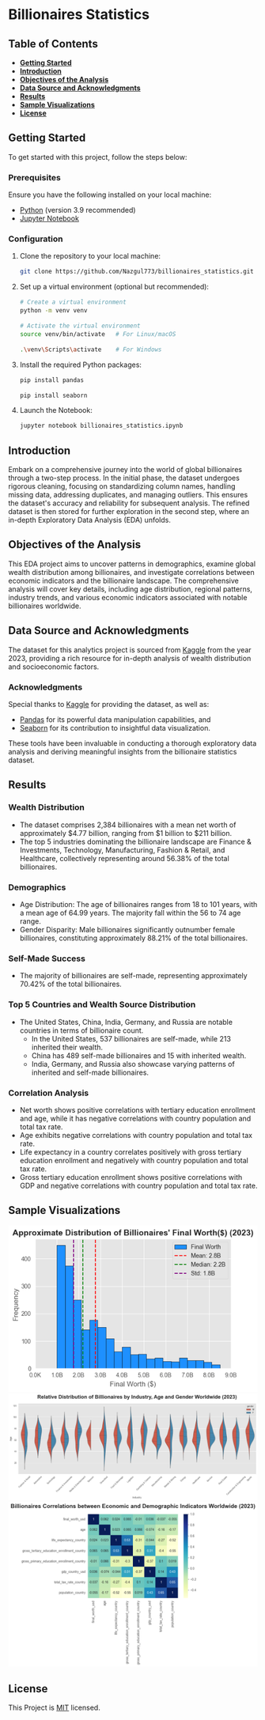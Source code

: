 # Billionaires Statistics

## Table of Contents

- **[Getting Started](#getting_started)** <br>
- **[Introduction](#introduction)** <br>
- **[Objectives of the Analysis](#analysis_objectives)** <br>
- **[Data Source and Acknowledgments](#data_source)** <br>
- **[Results](#results)** <br>
- **[Sample Visualizations](#sample_visuals)** <br>
- **[License](#license)** <br> 

<a id="getting_started"></a>
## Getting Started 
To get started with this project, follow the steps below:

### Prerequisites

Ensure you have the following installed on your local machine:

- [Python](https://www.python.org/downloads/release/python-390/) (version 3.9 recommended)
- [Jupyter Notebook](https://jupyter.org/)

### Configuration

1. Clone the repository to your local machine:

   ```bash
   git clone https://github.com/Nazgul773/billionaires_statistics.git

2. Set up a virtual environment (optional but recommended):
   ```bash
   # Create a virtual environment
   python -m venv venv
   ```
   ```bash
   # Activate the virtual environment
   source venv/bin/activate   # For Linux/macOS
   ```
   ```bash
   .\venv\Scripts\activate    # For Windows
   ```
3. Install the required Python packages:
   ```bash
   pip install pandas
   ```
   ``` bash
   pip install seaborn
   ```
4. Launch the Notebook:
   ``` bash
   jupyter notebook billionaires_statistics.ipynb
   ```
<a id="introduction"></a>
## Introduction 
Embark on a comprehensive journey into the world of global billionaires through a two-step process. In the initial phase, the dataset undergoes rigorous cleaning, focusing on standardizing column names, handling missing data, addressing duplicates, and managing outliers. This ensures the dataset's accuracy and reliability for subsequent analysis. The refined dataset is then stored for further exploration in the second step, where an in-depth Exploratory Data Analysis (EDA) unfolds.

<a id="analysis_objectives"></a>
## Objectives of the Analysis
This EDA project aims to uncover patterns in demographics, examine global wealth distribution among billionaires, and investigate correlations between economic indicators and the billionaire landscape. The comprehensive analysis will cover key details, including age distribution, regional patterns, industry trends, and various economic indicators associated with notable billionaires worldwide.

<a id="data_source"></a>
## Data Source and Acknowledgments

The dataset for this analytics project is sourced from [Kaggle](https://www.kaggle.com/datasets/nelgiriyewithana/billionaires-statistics-dataset) from the year 2023, providing a rich resource for in-depth analysis of wealth distribution and socioeconomic factors.

### Acknowledgments

Special thanks to [Kaggle](https://www.kaggle.com) for providing the dataset, as well as:

- [Pandas](https://pandas.pydata.org/) for its powerful data manipulation capabilities, and
- [Seaborn](https://seaborn.pydata.org/) for its contribution to insightful data visualization.

These tools have been invaluable in conducting a thorough exploratory data analysis and deriving meaningful insights from the billionaire statistics dataset.

<a id="results"></a>
## Results 
### Wealth Distribution
- The dataset comprises 2,384 billionaires with a mean net worth of approximately $4.77 billion, ranging from $1 billion to $211 billion.
- The top 5 industries dominating the billionaire landscape are Finance & Investments, Technology, Manufacturing, Fashion & Retail, and Healthcare, collectively representing around 56.38% of the total billionaires.

### Demographics
- Age Distribution: The age of billionaires ranges from 18 to 101 years, with a mean age of 64.99 years. The majority fall within the 56 to 74 age range.
- Gender Disparity: Male billionaires significantly outnumber female billionaires, constituting approximately 88.21% of the total billionaires.

### Self-Made Success
- The majority of billionaires are self-made, representing approximately 70.42% of the total billionaires.

### Top 5 Countries and Wealth Source Distribution
- The United States, China, India, Germany, and Russia are notable countries in terms of billionaire count.
  - In the United States, 537 billionaires are self-made, while 213 inherited their wealth.
  - China has 489 self-made billionaires and 15 with inherited wealth.
  - India, Germany, and Russia also showcase varying patterns of inherited and self-made billionaires.

### Correlation Analysis
- Net worth shows positive correlations with tertiary education enrollment and age, while it has negative correlations with country population and total tax rate.
- Age exhibits negative correlations with country population and total tax rate.
- Life expectancy in a country correlates positively with gross tertiary education enrollment and negatively with country population and total tax rate.
- Gross tertiary education enrollment shows positive correlations with GDP and negative correlations with country population and total tax rate.

<a id="sample_visuals"></a>
## Sample Visualizations

![Sample Visualization 1](media/univariate_analysis/Approximate_Distribution_of_Billionaires_Final_Worth_Worldwide_U.png)
![Sample Visualization 2](media/multivariate_analysis/Relative_Distribution_of_Billionaires_by_Industry_Age_and_Gender_Worldwide_M.png)
![Sample Visualization 3](media/multivariate_analysis/Billionaires_Correlations_between_Economic_and_Demographic_Indicators_Worldwide_M.png)

<a id="license"></a>
## License
This Project is [MIT](LICENSE) licensed.
